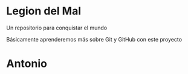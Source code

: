 # Legion del Mal
Un repositorio para conquistar el mundo

Básicamente aprenderemos más sobre Git y GitHub con este proyecto


# Antonio 


